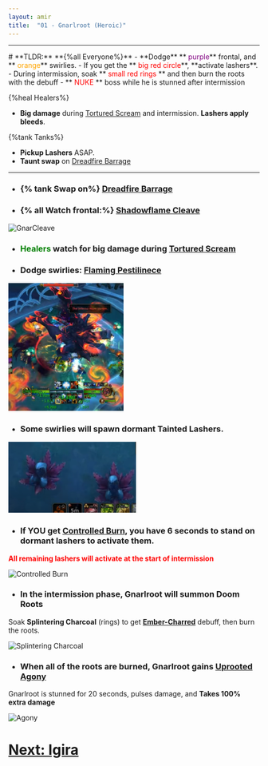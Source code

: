 ```yaml
---
layout: amir
title:  "01 - Gnarlroot (Heroic)"
---
```


<hr>
# **TLDR:**
**{%all Everyone%}**
- **Dodge** **<span style="color:purple"> purple</span>** frontal, and **<span style="color:orange"> orange</span>** swirlies.
- If you get the **<span style="color:red"> big red circle</span>**, **activate lashers**.
- During intermission, soak **<span style="color:red"> small red rings </span>** and then burn the roots with the debuff
- **<span style="color:red"> NUKE </span>** boss while he is stunned after intermission

{%heal Healers%}
- **Big damage** during [Tortured Scream](https://ptr.wowdb.com/spells/422026-tortured-scream) and intermission. **Lashers apply bleeds**.

{%tank Tanks%}
- **Pickup Lashers** ASAP.
- **Taunt swap** on [Dreadfire Barrage](https://ptr.wowdb.com/spells/426108-dreadfire-barrage)

<hr>

- ### **{% tank Swap on%}** [Dreadfire Barrage](https://ptr.wowdb.com/spells/426108-dreadfire-barrage)

- ### **{% all Watch frontal:%}** [Shadowflame Cleave](https://ptr.wowdb.com/spells/422039-shadowflame-cleave)

![GnarCleave](https://cloud.stylenmedia.com/apps/sharingpath/michael/10000%20Personal/10000%20References/HoH/Assets/Gnarlroot/Gnar_Cleave.gif)

- ### **<span style="color:green"> Healers </span>** watch for big damage during **[Tortured Scream](https://ptr.wowdb.com/spells/422026-tortured-scream)**

- ### **Dodge swirlies:** [Flaming Pestilinece](https://ptr.wowdb.com/spells/429982-flaming-pestilenceu)

![Flaming Pestilence](/assets/Gnarlroot_FP.png)

- ### Some swirlies will spawn dormant **Tainted Lashers**. 

![Lasher](/assets/Gnarlroot_Lasher.png)

- ### If **YOU** get **[Controlled Burn](https://ptr.wowdb.com/spells/422091-controlled-burn)**, you have 6 seconds to stand on dormant lashers to activate them.
**<span style="color:red"> All remaining lashers will activate at the start of intermission </span>**

![Controlled Burn](https://cloud.stylenmedia.com/apps/sharingpath/michael/10000%20Personal/10000%20References/HoH/Assets/Gnarlroot/Gnar_ControlledBurn.gif)

- ### In the intermission phase, Gnarlroot will summon **Doom Roots**
 Soak **Splintering Charcoal** (rings) to get **[Ember-Charred](https://ptr.wowdb.com/spells/425002-ember-charred)** debuff, then burn the roots.

![Splintering Charcoal](https://cloud.stylenmedia.com/apps/sharingpath/michael/10000%20Personal/10000%20References/HoH/Assets/Gnarlroot/Gnarlroot_Splinter.gif)

- ### When all of the roots are burned, Gnarlroot gains [Uprooted Agony](https://ptr.wowdb.com/spells/430324-uprooted-agony)
Gnarlroot is stunned for 20 seconds, pulses damage, and **Takes 100% extra damage**

![Agony](https://cloud.stylenmedia.com/apps/sharingpath/michael/10000%20Personal/10000%20References/HoH/Assets/Gnarlroot/Gnar_Agony.gif)

# [Next: Igira](/amirdrassil/02_Igira)